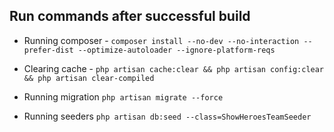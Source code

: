 
## Run commands after successful build

- Running composer - `composer install --no-dev --no-interaction --prefer-dist --optimize-autoloader --ignore-platform-reqs`

- Clearing cache - `php artisan cache:clear && php artisan config:clear && php artisan clear-compiled`

 - Running migration `php artisan migrate --force`
   
 - Running seeders `php artisan db:seed --class=ShowHeroesTeamSeeder`

